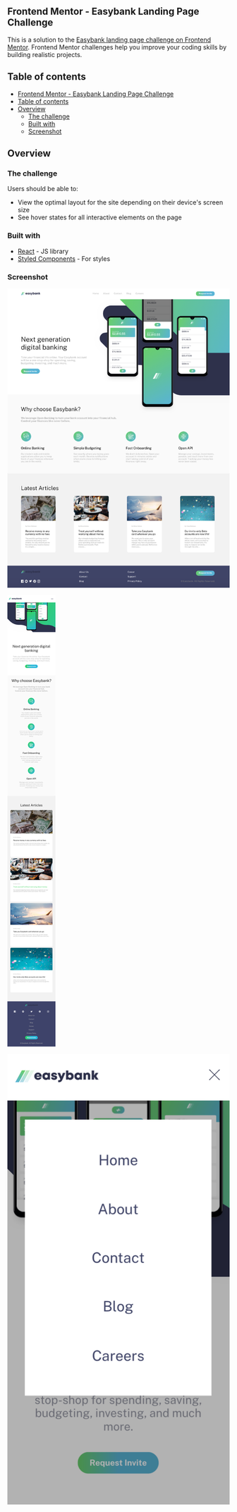 ## Frontend Mentor - Easybank Landing Page Challenge

This is a solution to the [Easybank landing page challenge on Frontend Mentor](https://www.frontendmentor.io/challenges/easybank-landing-page-WaUhkoDN). Frontend Mentor challenges help you improve your coding skills by building realistic projects.

## Table of contents

- [Frontend Mentor - Easybank Landing Page Challenge](#frontend-mentor---easybank-landing-page-challenge)
- [Table of contents](#table-of-contents)
- [Overview](#overview)
  - [The challenge](#the-challenge)
  - [Built with](#built-with)
  - [Screenshot](#screenshot)

## Overview

### The challenge

Users should be able to:

- View the optimal layout for the site depending on their device's screen size
- See hover states for all interactive elements on the page

### Built with

- [React](https://reactjs.org/) - JS library
- [Styled Components](https://styled-components.com/) - For styles

### Screenshot

!["easybank - desktop"](https://github.com/johncabang/react-easybank/blob/main/docs/react-easybank-screenshot-desktop-fullpage-001.png?raw=true)

!["easybank - mobile"](https://github.com/johncabang/react-easybank/blob/main/docs/react-easybank-screenshot-mobile-fullpage-001.png?raw=true)

!["easybank - mobile - navigation"](https://github.com/johncabang/react-easybank/blob/main/docs/react-easybank-screenshot-mobile-navigation-001.png?raw=true)

